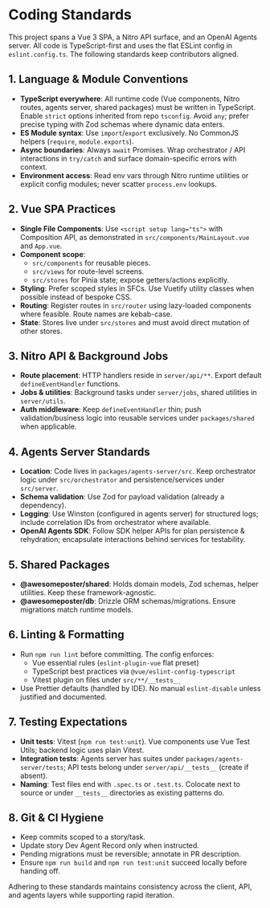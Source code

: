 # Coding Standards

This project spans a Vue 3 SPA, a Nitro API surface, and an OpenAI Agents server. All code is TypeScript-first and uses the flat ESLint config in `eslint.config.ts`. The following standards keep contributors aligned.

## 1. Language & Module Conventions

- **TypeScript everywhere**: All runtime code (Vue components, Nitro routes, agents server, shared packages) must be written in TypeScript. Enable `strict` options inherited from repo `tsconfig`. Avoid `any`; prefer precise typing with Zod schemas where dynamic data enters.
- **ES Module syntax**: Use `import`/`export` exclusively. No CommonJS helpers (`require`, `module.exports`).
- **Async boundaries**: Always `await` Promises. Wrap orchestrator / API interactions in `try/catch` and surface domain-specific errors with context.
- **Environment access**: Read env vars through Nitro runtime utilities or explicit config modules; never scatter `process.env` lookups.

## 2. Vue SPA Practices

- **Single File Components**: Use `<script setup lang="ts">` with Composition API, as demonstrated in `src/components/MainLayout.vue` and `App.vue`.
- **Component scope**:
  - `src/components` for reusable pieces.
  - `src/views` for route-level screens.
  - `src/stores` for Pinia state; expose getters/actions explicitly.
- **Styling**: Prefer scoped styles in SFCs. Use Vuetify utility classes when possible instead of bespoke CSS.
- **Routing**: Register routes in `src/router` using lazy-loaded components where feasible. Route names are kebab-case.
- **State**: Stores live under `src/stores` and must avoid direct mutation of other stores.

## 3. Nitro API & Background Jobs

- **Route placement**: HTTP handlers reside in `server/api/**`. Export default `defineEventHandler` functions.
- **Jobs & utilities**: Background tasks under `server/jobs`, shared utilities in `server/utils`.
- **Auth middleware**: Keep `defineEventHandler` thin; push validation/business logic into reusable services under `packages/shared` when applicable.

## 4. Agents Server Standards

- **Location**: Code lives in `packages/agents-server/src`. Keep orchestrator logic under `src/orchestrator` and persistence/services under `src/server`.
- **Schema validation**: Use Zod for payload validation (already a dependency).
- **Logging**: Use Winston (configured in agents server) for structured logs; include correlation IDs from orchestrator where available.
- **OpenAI Agents SDK**: Follow SDK helper APIs for plan persistence & rehydration; encapsulate interactions behind services for testability.

## 5. Shared Packages

- **@awesomeposter/shared**: Holds domain models, Zod schemas, helper utilities. Keep these framework-agnostic.
- **@awesomeposter/db**: Drizzle ORM schemas/migrations. Ensure migrations match runtime models.

## 6. Linting & Formatting

- Run `npm run lint` before committing. The config enforces:
  - Vue essential rules (`eslint-plugin-vue` flat preset)
  - TypeScript best practices via `@vue/eslint-config-typescript`
  - Vitest plugin on files under `src/**/__tests__`
- Use Prettier defaults (handled by IDE). No manual `eslint-disable` unless justified and documented.

## 7. Testing Expectations

- **Unit tests**: Vitest (`npm run test:unit`). Vue components use Vue Test Utils; backend logic uses plain Vitest.
- **Integration tests**: Agents server has suites under `packages/agents-server/tests`; API tests belong under `server/api/__tests__` (create if absent).
- **Naming**: Test files end with `.spec.ts` or `.test.ts`. Colocate next to source or under `__tests__` directories as existing patterns do.

## 8. Git & CI Hygiene

- Keep commits scoped to a story/task.
- Update story Dev Agent Record only when instructed.
- Pending migrations must be reversible; annotate in PR description.
- Ensure `npm run build` and `npm run test:unit` succeed locally before handing off.

Adhering to these standards maintains consistency across the client, API, and agents layers while supporting rapid iteration.
